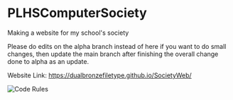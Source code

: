 # PLHSComputerSociety
Making a website for my school's society

Please do edits on the alpha branch instead of here if you want to do small changes, then update the main branch after finishing the overall change done to alpha as an update.

Website Link:
  https://dualbronzefiletype.github.io/SocietyWeb/

![Code Rules](about:blank)
